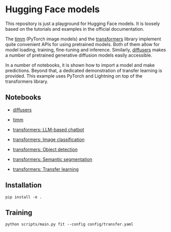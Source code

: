 # Hugging Face models

This repository is just a playground for Hugging Face models.
It is loosely based on the tutorials and examples in the official documentation.

The [timm](https://huggingface.co/docs/timm/index) (PyTorch image models)
and the [transformers](https://huggingface.co/docs/transformers/index)
library implement quite convenient APIs for using pretrained models.
Both of them allow for model loading, training, fine-tuning and inference.
Similarly, [diffusers](https://huggingface.co/docs/diffusers/index)
makes a number of pretrained generative diffusion models easily accessible.

In a number of notebooks, it is shown how to import a model and make predictions.
Beyond that, a dedicated demonstration of transfer learning is provided.
This example uses PyTorch and Lightning on top of the transformers library.


## Notebooks

- [diffusers](notebooks/diffusers.ipynb)

- [timm](notebooks/timm.ipynb)

- [transformers: LLM-based chatbot](notebooks/transformers_chat.ipynb)

- [transformers: Image classification](notebooks/transformers_classif.ipynb)

- [transformers: Object detection](notebooks/transformers_detect.ipynb)

- [transformers: Semantic segmentation](notebooks/transformers_segment.ipynb)

- [transformers: Transfer learning](notebooks/transformers_transfer.ipynb)


## Installation

```
pip install -e .
```


## Training

```
python scripts/main.py fit --config config/transfer.yaml
```

